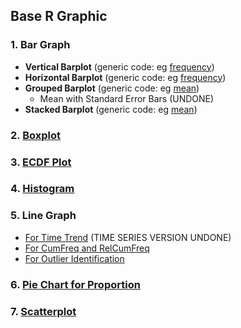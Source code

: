 ## Base R Graphic
### 1. Bar Graph
- **Vertical Barplot** (generic code: eg [frequency]([SC]-Descriptive-Analytics/[SC]-Data-Visualisation/[M]-Vertical-Barplot.md))
- **Horizontal Barplot** (generic code: eg [frequency]([SC]-Descriptive-Analytics/[SC]-Data-Visualisation/[M]-Horizontal-Barplot.md))
- **Grouped Barplot** (generic code: eg [mean]([SC]-Descriptive-Analytics/[SC]-Data-Visualisation/[M]-Grouped-Barplot.md))
  - Mean with Standard Error Bars (UNDONE)
- **Stacked Barplot** (generic code: eg [mean]([SC]-Descriptive-Analytics/[SC]-Data-Visualisation/[M]-Stacked-Barplot.md))
### 2. [Boxplot]([SC]-Descriptive-Analytics/[SC]-Data-Visualisation/[M]-Boxplot.md)
### 3. [ECDF Plot]([SC]-Descriptive-Analytics/[SC]-Data-Visualisation/[M]-ECDF-Plot.md)
### 4.  [Histogram]([SC]-Descriptive-Analytics/[SC]-Data-Visualisation/[M]-Histogram-&-Frequency-Table.md)
### 5. Line Graph
- [For Time Trend]([SC]-Descriptive-Analytics/[SC]-Data-Visualisation/[M]-(Time-Trend)-Line-Graph.md) (TIME SERIES VERSION UNDONE)
- [For CumFreq and RelCumFreq]([SC]-Descriptive-Analytics/[SC]-Data-Visualisation/[M]-(CumFreq-&-CumRelFreq)-Line-Graph.md)
- [For Outlier Identification]([SC]-Descriptive-Analytics/[SC]-Data-Visualisation/[M]-(Outlier)-Line-Graph.md)
### 6. [Pie Chart for Proportion]([SC]-Descriptive-Analytics/[SC]-Data-Visualisation/[M]-(Proportion)-Pie-Chart.md)
### 7. [Scatterplot]([SC]-Descriptive-Analytics/[SC]-Data-Visualisation/[M]-Scatterplot.md)
